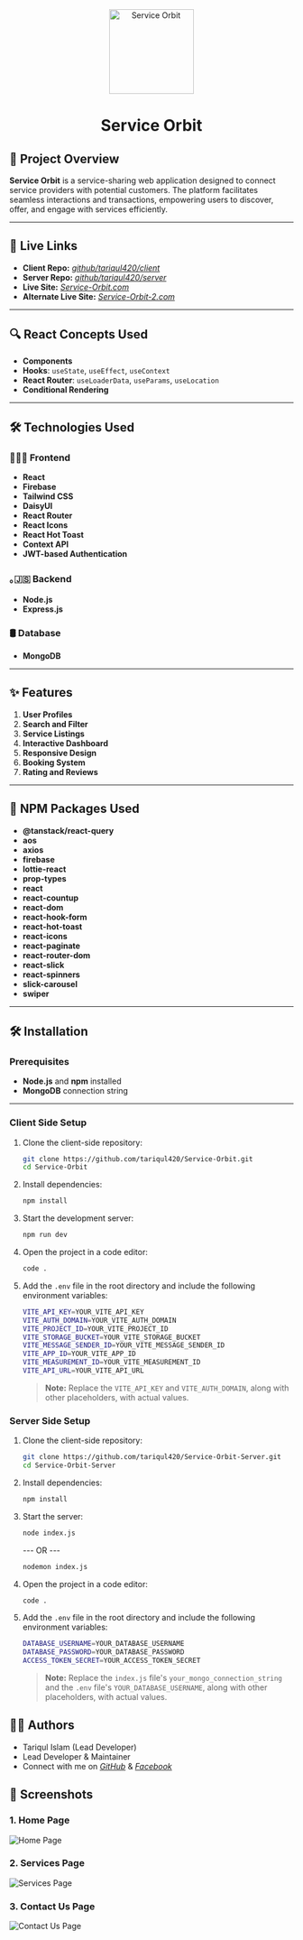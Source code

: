 <div align="center">
  <a href="https://service-orbit.web.app" target="_blank">
    <img src="https://i.ibb.co.com/SVm55YV/service-logo.png" width="150px" alt="Service Orbit"/> 
  </a>
  <h1>Service Orbit</h1>
</div>

## 📜 Project Overview

**Service Orbit** is a service-sharing web application designed to connect service providers with potential customers. The platform facilitates seamless interactions and transactions, empowering users to discover, offer, and engage with services efficiently.

---

## 🚀 Live Links

- **Client Repo:** [_github/tariqul420/client_](https://github.com/tariqul420/Service-Orbit.git)
- **Server Repo:** [_github/tariqul420/server_](https://github.com/tariqul420/Service-Orbit-Server.git)
- **Live Site:** [_Service-Orbit.com_](https://service-orbit.web.app)
- **Alternate Live Site:** [_Service-Orbit-2.com_](https://service-orbit.firebaseapp.com)

---

## 🔍 React Concepts Used

- **Components**
- **Hooks**: `useState`, `useEffect`, `useContext`
- **React Router**: `useLoaderData`, `useParams`, `useLocation`
- **Conditional Rendering**

---

## 🛠️ Technologies Used

### 👩🏼‍💻 Frontend

- **React**
- **Firebase**
- **Tailwind CSS**
- **DaisyUI**
- **React Router**
- **React Icons**
- **React Hot Toast**
- **Context API**
- **JWT-based Authentication**

### ｡🇯‌🇸‌ Backend

- **Node.js**
- **Express.js**

### 🛢️ Database

- **MongoDB**

---

## ✨ Features

1. **User Profiles**
2. **Search and Filter**
3. **Service Listings**
4. **Interactive Dashboard**
5. **Responsive Design**
6. **Booking System**
7. **Rating and Reviews**

---

## 🧰 NPM Packages Used

- **@tanstack/react-query**
- **aos**
- **axios**
- **firebase**
- **lottie-react**
- **prop-types**
- **react**
- **react-countup**
- **react-dom**
- **react-hook-form**
- **react-hot-toast**
- **react-icons**
- **react-paginate**
- **react-router-dom**
- **react-slick**
- **react-spinners**
- **slick-carousel**
- **swiper**

---

## 🛠 Installation

### Prerequisites

- **Node.js** and **npm** installed
- **MongoDB** connection string

---

### Client Side Setup

1. Clone the client-side repository:

   ```bash
   git clone https://github.com/tariqul420/Service-Orbit.git
   cd Service-Orbit
   ```

2. Install dependencies:

   ```bash
   npm install
   ```

3. Start the development server:
   ```bash
   npm run dev
   ```
4. Open the project in a code editor:
   ```bash
   code .
   ```
5. Add the `.env` file in the root directory and include the following environment variables:
   ```bash
   VITE_API_KEY=YOUR_VITE_API_KEY
   VITE_AUTH_DOMAIN=YOUR_VITE_AUTH_DOMAIN
   VITE_PROJECT_ID=YOUR_VITE_PROJECT_ID
   VITE_STORAGE_BUCKET=YOUR_VITE_STORAGE_BUCKET
   VITE_MESSAGE_SENDER_ID=YOUR_VITE_MESSAGE_SENDER_ID
   VITE_APP_ID=YOUR_VITE_APP_ID
   VITE_MEASUREMENT_ID=YOUR_VITE_MEASUREMENT_ID
   VITE_API_URL=YOUR_VITE_API_URL
   ```
   > **Note:** Replace the `VITE_API_KEY` and `VITE_AUTH_DOMAIN`, along with other placeholders, with actual values.

### Server Side Setup

1. Clone the client-side repository:

   ```bash
   git clone https://github.com/tariqul420/Service-Orbit-Server.git
   cd Service-Orbit-Server
   ```

2. Install dependencies:

   ```bash
   npm install
   ```

3. Start the server:

   ```bash
   node index.js
   ```

   --- OR ---

   ```bash
   nodemon index.js
   ```

4. Open the project in a code editor:
   ```bash
   code .
   ```
5. Add the `.env` file in the root directory and include the following environment variables:
   ```bash
   DATABASE_USERNAME=YOUR_DATABASE_USERNAME
   DATABASE_PASSWORD=YOUR_DATABASE_PASSWORD
   ACCESS_TOKEN_SECRET=YOUR_ACCESS_TOKEN_SECRET
   ```
   > **Note:** Replace the `index.js` file's `your_mongo_connection_string` and the `.env` file's `YOUR_DATABASE_USERNAME`, along with other placeholders, with actual values.

## 🧑‍💻 Authors

- Tariqul Islam (Lead Developer)
- Lead Developer & Maintainer
- Connect with me on [_GitHub_](https://github.com/tariqul420) & [_Facebook_](https://www.facebook.com/tariqul.islam.fb)

## 📸 Screenshots

### 1. Home Page

![Home Page](https://github.com/tariqul420/Service-Orbit/blob/main/src/assets/Screenshot/home_page.png)

### 2. Services Page

![Services Page](https://github.com/tariqul420/Service-Orbit/blob/main/src/assets/Screenshot/services_page.png)

### 3. Contact Us Page

![Contact Us Page](https://github.com/tariqul420/Service-Orbit/blob/main/src/assets/Screenshot/contact-us.png)
